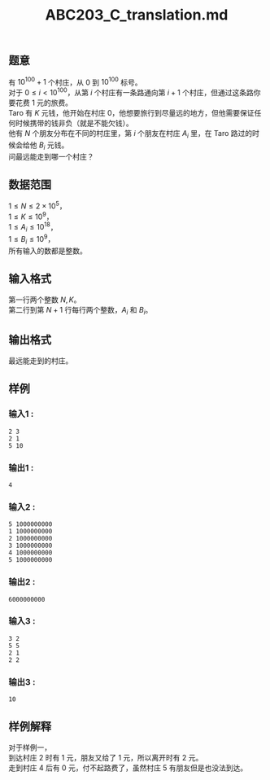 ﻿---
title: "ABC203_C_translation.md"
tags: []
author: ""
created: ""
---

## 题意  

有 $10 ^ {100} + 1$ 个村庄，从 $0$ 到 $10^{100}$ 标号。         
对于 $0\le i < 10^{100}$，从第 $i$ 个村庄有一条路通向第 $i+1$ 个村庄，但通过这条路你要花费 $1$ 元的旅费。            
Taro 有 $K$ 元钱，他开始在村庄 $0$，他想要旅行到尽量远的地方，但他需要保证任何时候携带的钱非负（就是不能欠钱）。             
他有 $N$ 个朋友分布在不同的村庄里，第 $i$ 个朋友在村庄 $A_i$ 里，在 Taro 路过的时候会给他 $B_i$ 元钱。      
问最远能走到哪一个村庄？      

## 数据范围

$1\le N\le 2\times 10^5$，         
$1\le K\le 10^9$，             
$1\le A_i\le 10^{18}$，        
$1\le B_i\le 10^9$，     
所有输入的数都是整数。  

## 输入格式

第一行两个整数 $N,K$。        
第二行到第 $N+1$ 行每行两个整数，$A_i$ 和 $B_i$。
          
## 输出格式

最远能走到的村庄。 

## 样例

### 输入1 :
```
2 3
2 1
5 10
```

### 输出1 :
```
4
```

### 输入2 :
```
5 1000000000
1 1000000000
2 1000000000
3 1000000000
4 1000000000
5 1000000000
```

### 输出2 :
```
6000000000
```

### 输入3 :
```
3 2
5 5
2 1
2 2
```

### 输出3 :
```
10
```

## 样例解释

对于样例一，     
到达村庄 $2$ 时有 $1$ 元，朋友又给了 $1$ 元，所以离开时有 $2$ 元。        
走到村庄 $4$ 后有 $0$ 元，付不起路费了，虽然村庄 $5$ 有朋友但是也没法到达。

